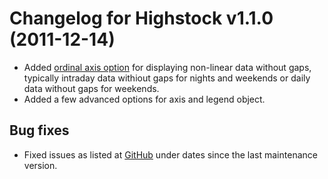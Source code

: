 # Changelog for Highstock v1.1.0 (2011-12-14)
        
- Added [ordinal axis option](/stock/ref#xAxis--ordinal) for displaying non-linear data without gaps, typically intraday data withiout gaps for nights and weekends or daily data without gaps for weekends.
- Added a few advanced options for axis and legend object.

## Bug fixes
- Fixed issues as listed at [GitHub](https://github.com/highcharts/highcharts/commits/master) under dates since the last maintenance version.